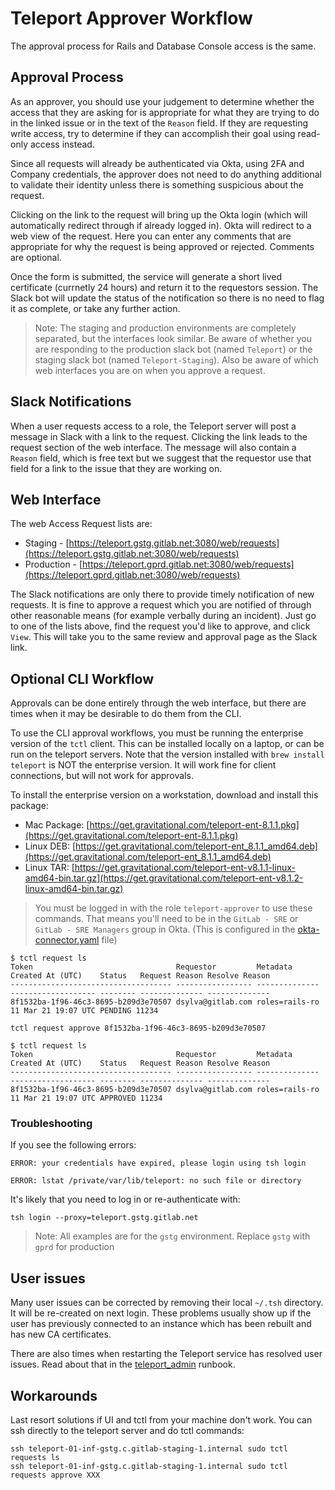 # Teleport Approver Workflow

The approval process for Rails and Database Console access is the same.

## Approval Process

As an approver, you should use your judgement to determine whether the access that they are asking for is appropriate for what they are trying to do in the linked issue or in the text of the `Reason` field.  If they are requesting write access, try to determine if they can accomplish their goal using read-only access instead.

Since all requests will already be authenticated via Okta, using 2FA and Company credentials, the approver does not need to do anything additional to validate their identity unless there is something suspicious about the request.

Clicking on the link to the request will bring up the Okta login (which will automatically redirect through if already logged in). Okta will redirect to a web view of the request. Here you can enter any comments that are appropriate for why the request is being approved or rejected. Comments are optional.

Once the form is submitted, the service will generate a short lived certificate (currnetly 24 hours) and return it to the requestors session. The Slack bot will update the status of the notification so there is no need to flag it as complete, or take any further action.

> Note: The staging and production environments are completely separated, but the interfaces look similar.  Be aware of whether you are responding to the production slack bot (named `Teleport`) or the staging slack bot (named `Teleport-Staging`).  Also be aware of which web interfaces you are on when you approve a request.

## Slack Notifications

When a user requests access to a role, the Teleport server will post a message in Slack with a link to the request. Clicking the link leads to the request section of the web interface. The message will also contain a `Reason` field, which is free text but we suggest that the requestor use that field for a link to the issue that they are working on.

## Web Interface

The web Access Request lists are:

- Staging - [https://teleport.gstg.gitlab.net:3080/web/requests](https://teleport.gstg.gitlab.net:3080/web/requests)
- Production - [https://teleport.gprd.gitlab.net:3080/web/requests](https://teleport.gprd.gitlab.net:3080/web/requests)

The Slack notifications are only there to provide timely notification of new requests. It is fine to approve a request which you are notified of through other reasonable means (for example verbally during an incident). Just go to one of the lists above, find the request you'd like to approve, and click `View`.  This will take you to the same review and approval page as the Slack link.

## Optional CLI Workflow

Approvals can be done entirely through the web interface, but there are times when it may be desirable to do them from the CLI.

To use the CLI approval workflows, you must be running the enterprise version of the `tctl` client.  This can be installed locally on a laptop, or can be run on the teleport servers.  Note that the version installed with `brew install teleport` is NOT the enterprise version.  It will work fine for client connections, but will not work for approvals.

To install the enterprise version on a workstation, download and install this package:

- Mac Package: [https://get.gravitational.com/teleport-ent-8.1.1.pkg](https://get.gravitational.com/teleport-ent-8.1.1.pkg)
- Linux DEB: [https://get.gravitational.com/teleport-ent_8.1.1_amd64.deb](https://get.gravitational.com/teleport-ent_8.1.1_amd64.deb)
- Linux TAR: [https://get.gravitational.com/teleport-ent-v8.1.1-linux-amd64-bin.tar.gz](https://get.gravitational.com/teleport-ent-v8.1.2-linux-amd64-bin.tar.gz)

> You must be logged in with the role `teleport-approver` to use these commands. That means you'll need to be in the `GitLab - SRE` or `GitLab - SRE Managers` group in Okta. (This is configured in the [okta-connector.yaml](https://gitlab.com/gitlab-cookbooks/gitlab-teleport/-/blob/master/templates/default/okta-connector.yaml.erb#L14) file)

```shell
$ tctl request ls
Token                                Requestor         Metadata       Created At (UTC)    Status   Request Reason Resolve Reason
------------------------------------ ----------------- -------------- ------------------- -------- -------------- --------------
8f1532ba-1f96-46c3-8695-b209d3e70507 dsylva@gitlab.com roles=rails-ro 11 Mar 21 19:07 UTC PENDING 11234
```

```shell
tctl request approve 8f1532ba-1f96-46c3-8695-b209d3e70507
```

```shell
$ tctl request ls
Token                                Requestor         Metadata       Created At (UTC)    Status   Request Reason Resolve Reason
------------------------------------ ----------------- -------------- ------------------- -------- -------------- --------------
8f1532ba-1f96-46c3-8695-b209d3e70507 dsylva@gitlab.com roles=rails-ro 11 Mar 21 19:07 UTC APPROVED 11234
```

### Troubleshooting

If you see the following errors:

`ERROR: your credentials have expired, please login using tsh login`

`ERROR: lstat /private/var/lib/teleport: no such file or directory`

It's likely that you need to log in or re-authenticate with:

```shell
tsh login --proxy=teleport.gstg.gitlab.net
```

> Note: All examples are for the `gstg` environment.  Replace `gstg` with `gprd` for production

## User issues

Many user issues can be corrected by removing their local `~/.tsh` directory.  It will be re-created on next login.  These problems usually show up if the user has previously connected to an instance which has been rebuilt and has new CA certificates.

There are also times when restarting the Teleport service has resolved user issues. Read about that in the [teleport_admin](teleport_admin.md) runbook.

## Workarounds

Last resort solutions if UI and tctl from your machine don't work.
You can ssh directly to the teleport server and do tctl commands:

```shell
ssh teleport-01-inf-gstg.c.gitlab-staging-1.internal sudo tctl requests ls
ssh teleport-01-inf-gstg.c.gitlab-staging-1.internal sudo tctl requests approve XXX
```
